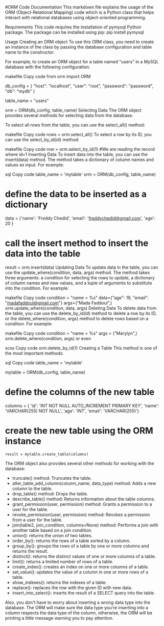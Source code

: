 #ORM Code Documentation
This markdown file explains the usage of the ORM (Object-Relational Mapping) code which is a Python class that helps interact with relational databases using object-oriented programming.

Requirements
This code requires the installation of pymysql Python package. The package can be installed using pip:
pip install pymysql

Usage
Creating an ORM object
To use this ORM class, you need to create an instance of the class by passing the database configuration and table name to the constructor.

For example, to create an ORM object for a table named "users" in a MySQL database with the following configuration:

makefile
Copy code
from orm import ORM

db_config = {
    "host": "localhost",
    "user": "root",
    "password": "password",
    "db": "mydb"
}

table_name = "users"

orm = ORM(db_config, table_name)
Selecting Data
The ORM object provides several methods for selecting data from the database.

To select all rows from the table, you can use the select_all() method:

makefile
Copy code
rows = orm.select_all()
To select a row by its ID, you can use the select_by_id(id) method:

makefile
Copy code
row = orm.select_by_id(1) #We are reading the record where id=1
Inserting Data
To insert data into the table, you can use the insert(data) method. The method takes a dictionary of column names and values as input. For example:

sql
Copy code
  table_name = 'mytable' 
  orm = ORM(db_config, table_name) 
  # define the data to be inserted as a dictionary
  data = {'name': 'Freddy Chedid', 'email': 'freddychedid@gmail.com', 'age': 20 } 
  # call the insert method to insert the data into the table 
  result = orm.insert(data) 
Updating Data
To update data in the table, you can use the update_where(condition, data, args) method. The method takes three arguments: a condition for selecting the rows to update, a dictionary of column names and new values, and a tuple of arguments to substitute into the condition. For example:

makefile
Copy code
condition = "name = %s"
data={"age": 19, "email": "madafaddoul@gmail.com"}
args=("Mada Faddoul",)
orm.update_where(condition, data, args)
Deleting Data
To delete data from the table, you can use the delete_by_id(id) method to delete a row by its ID, or the delete_where(condition, args) method to delete rows based on a condition. For example:

makefile
Copy code
condition = "name = %s"
args = ("Marylyn",)
orm.delete_where(condition, args)
or even

scss
Copy code
orm.delete_by_id(1)
Creating a Table
This method is one of the most important methods:

sql
Copy code
table_name = 'mytable' 

mytable = ORM(db_config, table_name) 
# define the columns of the new table 
columns = { 'id': 'INT NOT NULL AUTO_INCREMENT PRIMARY KEY', 
            'name': 'VARCHAR(255) NOT NULL', 
            'age': 'INT', 
            'email': 'VARCHAR(255)'} 

# create the new table using the ORM instance 
    result = mytable.create_table(columns)
    
The ORM object also provides several other methods for working with the database:
- truncate() method: Truncates the table.
- alter_table_add_column(column_name, data_type) method: Adds a new column to the table.
- drop_table() method: Drops the table.
- describe_table() method: Returns information about the table columns.
- grant_permission(user, permission) method: Grants a permission to a user for the table.
- revoke_permission(user, permission) method: Revokes a permission from a user for the table.
- join(table2, join_condition, columns=None) method: Performs a join with another table based on a join condition.
- union(): returns the union of two tables.
- order_by(): returns the rows of a table sorted by a column.
- group_by(): groups the rows of a table by one or more columns and returns the result.
- distinct(): returns the distinct values of one or more columns of a table.
- limit(): returns a limited number of rows of a table.
- create_index(): creates an index on one or more columns of a table.
- set_value(): updates the value of a column in one or more rows of a table.
- show_indexes(): returns the indexes of a table.
- replace(): replaces the row with the given ID with new data.
- insert_into_select(): inserts the result of a SELECT query into the table.

Also, you don't have to worry about inserting a wrong data type into the database. The ORM will make sure the data type you're inserting into a column respects the data type of the column, otherwise, the ORM will be printing a little message warning you to pay attention.
